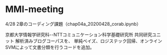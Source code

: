 # MMI-meeting

4/28 2章のコーディング課題（chap04a_20200428_corab.ipynb）

京都大学情報学研究科--NTTコミュニケーション科学基礎研究所 共同研究ユニット 解析済みブログコーパスを、
単純ベイズ、ロジステック回帰、オンラインSVMによって文書分類を行うコードを追加。
